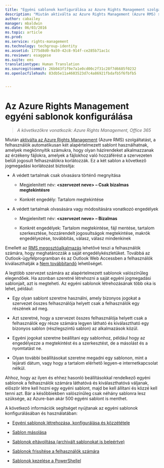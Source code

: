 ```yaml
---
title: "Egyéni sablonok konfigurálása az Azure Rights Management szolgáltatáshoz | Azure RMS"
description: "Miután aktiválta az Azure Rights Management (Azure RMS) szolgáltatást, a felhasználók automatikusan két alapértelmezett sablont használhatnak, amelyek megkönnyítik számukra, hogy olyan házirendeket alkalmazzanak az érzékeny fájlokra, amelyek a fájlokhoz való hozzáférést a szervezeten belüli jogosult felhasználókra korlátozzák. Ez a két sablon a következő jogmegadási korlátozást biztosítja."
author: cabailey
manager: mbaldwin
ms.date: 06/03/2016
ms.topic: article
ms.prod: 
ms.service: rights-management
ms.technology: techgroup-identity
ms.assetid: 1775d8d0-9a59-42c8-914f-ce285b71ac1c
ms.reviewer: esaggese
ms.suite: ems
translationtype: Human Translation
ms.sourcegitcommit: 26b043f1f9e7a1e0cd00c2f31c28f7d6685f0232
ms.openlocfilehash: 83db5e11a4603523d7c4a86921fbdafb5f6fbfb5


---
```


# Az Azure Rights Management egyéni sablonok konfigurálása

>*A következőkre vonatkozik: Azure Rights Management, Office 365*

Miután [aktiválta az Azure Rights Management](activate-service.md) (Azure RMS) szolgáltatást, a felhasználók automatikusan két alapértelmezett sablont használhatnak, amelyek megkönnyítik számukra, hogy olyan házirendeket alkalmazzanak az érzékeny fájlokra, amelyek a fájlokhoz való hozzáférést a szervezeten belüli jogosult felhasználókra korlátozzák. Ez a két sablon a következő jogmegadási korlátozást biztosítja:

-   A védett tartalmak csak olvasásra történő megnyitása

    -   Megjelenített név: **&lt;szervezet neve&gt; – Csak bizalmas megtekintésre**

    -   Konkrét engedély: Tartalom megtekintése

-   A védett tartalmak olvasására vagy módosítására vonatkozó engedélyek

    -   Megjelenített név: **&lt;szervezet neve&gt; – Bizalmas**

    -   Konkrét engedélyek: Tartalom megtekintése, fájl mentése, tartalom szerkesztése, hozzárendelt jogosultságok megtekintése, makrók engedélyezése, továbbítás, válasz, válasz mindenkinek

Emellett az [RMS megosztóalkalmazás](../rms-client/sharing-app-windows.md) lehetővé teszi a felhasználók számára, hogy meghatározzák a saját engedélykészletüket. Továbbá az Outlook-ügyfélprogramban és az Outlook Web Accessben a felhasználók kiválaszthatják a [Nem továbbítandó](../deploy-use/configure-usage-rights.md#do-not-forward-option-for-emails) lehetőséget.

A legtöbb szervezet számára az alapértelmezett sablonok valószínűleg elegendőek. Ha azonban szeretné létrehozni a saját egyéni jogmegadási sablonjait, azt is megteheti. Az egyéni sablonok létrehozásának több oka is lehet, például:

-   Egy olyan sablont szeretne használni, amely bizonyos jogokat a szervezet összes felhasználója helyett csak a felhasználók egy részének ad meg.

-   Azt szeretné, hogy a szervezet összes felhasználója helyett csak a felhasználók egy része számára legyen látható és kiválasztható egy bizonyos sablon (részlegszintű sablon) az alkalmazások közül.

-   Egyéni jogokat szeretne beállítani egy sablonhoz, például hogy az engedélyezze a megtekintést és a szerkesztést, de a másolást és a nyomtatást ne.

-   Olyan további beállításokat szeretne megadni egy sablonon, mint a lejárati dátum, vagy hogy a tartalom elérhető legyen-e internetkapcsolat nélkül.

Ahhoz, hogy az ilyen és ehhez hasonló beállításokkal rendelkező egyéni sablonok a felhasználók számára láthatóvá és kiválaszthatóvá váljanak, először létre kell hozni egy egyéni sablont, majd be kell állítani és közzé kell tenni azt. Bár a későbbiekben valószínűleg csak néhány sablonra lesz szüksége, az Azure-ban akár 500 egyéni sablont is menthet. 

A következő információk segítséget nyújtanak az egyéni sablonok konfigurálásában és használatában:

-   [Egyéni sablonok létrehozása, konfigurálása és közzététele](create-template.md)

-   [Sablon másolása](copy-template.md)

-   [Sablonok eltávolítása (archivált sablonokat is beleértve)](remove-template.md)

-   [Sablonok frissítése a felhasználók számára](refresh-templates.md)

-   [Sablonok kezelése a PowerShellel](configure-templates-with-powershell.md)





<!--HONumber=Aug16_HO4-->


